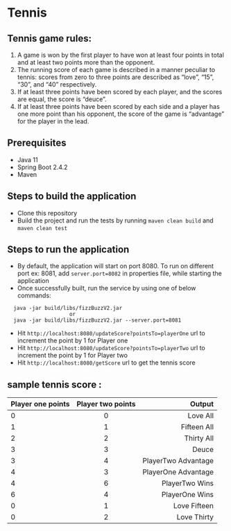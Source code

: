 # Tennis

## Tennis game rules:
1. A game is won by the first player to have won at least four points in total and at least two points more than the opponent.
2. The running score of each game is described in a manner peculiar to tennis: scores from zero to three points are described as “love”, “15”, “30”, and “40” respectively.
3. If at least three points have been scored by each player, and the scores are equal, the score is “deuce”.
4. If at least three points have been scored by each side and a player has one more point than his opponent, the score of the game is “advantage” for the player in the lead.

## Prerequisites
- Java 11
- Spring Boot 2.4.2
- Maven

## Steps to build the application
- Clone this repository 
- Build the project and run the tests by running ```maven clean build``` and ```maven clean test```

## Steps to run the application
- By default, the application will start on port 8080. To run on different port ex: 8081, add ```server.port=8082``` in properties file, while starting the application
- Once successfully built, run the service by using one of below commands:
```
  java -jar build/libs/fizzBuzzV2.jar
                    or                  
  java -jar build/libs/fizzBuzzV2.jar --server.port=8081
```
- Hit ```http://localhost:8080/updateScore?pointsTo=playerOne``` url to increment the point by 1 for Player one
- Hit ```http://localhost:8080/updateScore?pointsTo=playerTwo``` url to increment the point by 1 for Player two
- Hit ```http://localhost:8080/getScore``` url to get the tennis score 

## sample tennis score :
| Player one points |Player two points|	Output |
| ------------------|:---------------:| ------:|
|  0                |   0             |Love All
|           1	    |   1            |Fifteen All
| 2	                |  2             |Thirty All
| 3	                |   3            |Deuce
| 3	                |  4             |PlayerTwo Advantage
| 4	                |  3             |PlayerOne Advantage
| 4	                |   6            |PlayerTwo Wins
| 6	                |   4            |PlayerOne Wins
| 0	                |1                |Love Fifteen
| 0	                |2                |Love Thirty |


